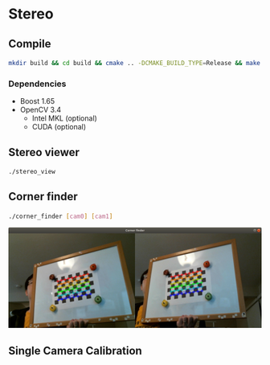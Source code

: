 # Stereo

## Compile
```bash
mkdir build && cd build && cmake .. -DCMAKE_BUILD_TYPE=Release && make -j4
```
### Dependencies
* Boost 1.65
* OpenCV 3.4
    * Intel MKL (optional)
    * CUDA (optional)


## Stereo viewer
```bash
./stereo_view
```

## Corner finder
```bash
./corner_finder [cam0] [cam1]
```

![alt text](https://github.com/phg1024/Stereo/blob/master/images/corners.png "Corner finder test")

## Single Camera Calibration